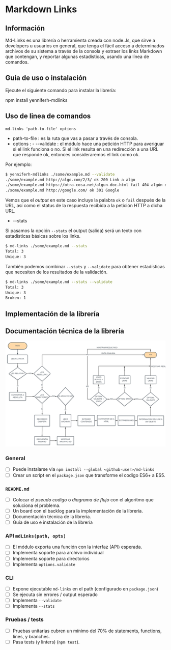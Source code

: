 # Markdown Links

## Información

Md-Links es una librería o herramienta creada con node.Js, que sirve a developers u usuarios en general, que tenga el fácil acceso a determinados archivos de su sistema a través de la consola y extraer los links Markdown que contengan, y reportar algunas estadísticas, usando una línea de comandos.

## Guía de uso o instalación

Ejecute el siguiente comando para instalar la librería:

npm install yenniferh-mdlinks

## Uso de linea de comandos

`md-links 'path-to-file' options`

- path-to-file : es la ruta que vas a pasar a través de consola.
- options : 
      - --validate : el módulo hace una petición HTTP para
averiguar si el link funciona o no. Si el link resulta en una redirección a una URL que responde ok, entonces consideraremos el link como ok.

Por ejemplo:

```sh
$ yenniferh-mdlinks ./some/example.md --validate
./some/example.md http://algo.com/2/3/ ok 200 Link a algo
./some/example.md https://otra-cosa.net/algun-doc.html fail 404 algún doc
./some/example.md http://google.com/ ok 301 Google
```

Vemos que el _output_ en este caso incluye la palabra `ok` o `fail` después de
la URL, así como el status de la respuesta recibida a la petición HTTP a dicha
URL.

   - --stats

Si pasamos la opción `--stats` el output (salida) será un texto con estadísticas
básicas sobre los links.

```sh
$ md-links ./some/example.md --stats
Total: 3
Unique: 3
```

También podemos combinar `--stats` y `--validate` para obtener estadísticas que
necesiten de los resultados de la validación.

```sh
$ md-links ./some/example.md --stats --validate
Total: 3
Unique: 3
Broken: 1
```


## Implementación de la librería




## Documentación técnica de la librería

![Flujograma](img/flujograma.jpg "Flujograma")
### General

- [ ] Puede instalarse via `npm install --global <github-user>/md-links`
- [ ] Crear un script en el `package.json` que transforme el codigo ES6+ a ES5.

### `README.md`

- [ ] Colocar el *pseudo codigo* o *diagrama de flujo* con el algoritmo que
  soluciona el problema.
- [ ] Un board con el backlog para la implementación de la librería.
- [ ] Documentación técnica de la librería.
- [ ] Guía de uso e instalación de la librería

### API `mdLinks(path, opts)`

- [ ] El módulo exporta una función con la interfaz (API) esperada.
- [ ] Implementa soporte para archivo individual
- [ ] Implementa soporte para directorios
- [ ] Implementa `options.validate`

### CLI

- [ ] Expone ejecutable `md-links` en el path (configurado en `package.json`)
- [ ] Se ejecuta sin errores / output esperado
- [ ] Implementa `--validate`
- [ ] Implementa `--stats`

### Pruebas / tests

- [ ] Pruebas unitarias cubren un mínimo del 70% de statements, functions,
  lines, y branches.
- [ ] Pasa tests (y linters) (`npm test`).
